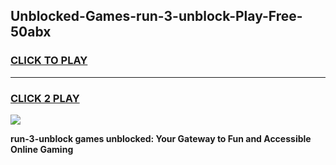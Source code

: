 
## Unblocked-Games-run-3-unblock-Play-Free-50abx
<h3>
<a href="https://premium76.site?title=run-3-unblock&ref=23A">CLICK TO PLAY</a></h3>
<hr>

<h3>
<a href="https://premium76.site?title=run-3-unblock&ref=23A">CLICK 2 PLAY</a>
  
</h3>

<a href="https://premium76.site?title=run-3-unblock&ref=23A"><img src="https://clearcache.store/games.png"></a>


**run-3-unblock games unblocked: Your Gateway to Fun and Accessible Online Gaming**
